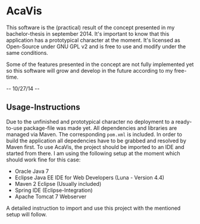 AcaVis
======

This software is the (practical) result of the concept presented in my bachelor-thesis in september 2014.
It's important to know that this application has a prototypical character at the moment.
It's licensed as Open-Source under GNU GPL v2 and is free to use and modify under the same conditions.

Some of the features presented in the concept are not fully implemented yet so this software will grow
and develop in the future according to my free-time.

-- 10/27/14 --


Usage-Instructions
------------------

Due to the unfinished and prototypical character no deployment to a ready-to-use package-file was made yet.
All dependencies and libraries are managed via Maven. The corresponding `pom.xml` is included. In order to
build the application all depedencies have to be grabbed and resolved by Maven first.
To use AcaVis, the project should be imported to an IDE and started from there.
I am using the following setup at the moment which should work fine for this case:

- Oracle Java 7
- Eclipse Java EE IDE for Web Developers (Luna - Version 4.4)
- Maven 2 Eclipse (Usually included)
- Spring IDE (Eclipse-Integration)
- Apache Tomcat 7 Webserver

A detailed instruction to import and use this project with the mentioned setup will follow.

